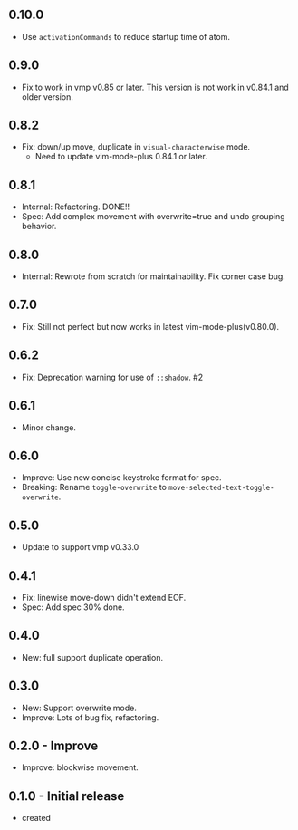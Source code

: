 ## 0.10.0
- Use `activationCommands` to reduce startup time of atom.

## 0.9.0
- Fix to work in vmp v0.85 or later. This version is not work in v0.84.1 and older version.

## 0.8.2
- Fix: down/up move, duplicate in `visual-characterwise` mode.
  - Need to update vim-mode-plus 0.84.1 or later.

## 0.8.1
- Internal: Refactoring. DONE!!
- Spec: Add complex movement with overwrite=true and undo grouping behavior.

## 0.8.0
- Internal: Rewrote from scratch for maintainability. Fix corner case bug.

## 0.7.0
- Fix: Still not perfect but now works in latest vim-mode-plus(v0.80.0).

## 0.6.2
- Fix: Deprecation warning for use of `::shadow`. #2

## 0.6.1
- Minor change.

## 0.6.0
- Improve: Use new concise keystroke format for spec.
- Breaking: Rename `toggle-overwrite` to `move-selected-text-toggle-overwrite`.

## 0.5.0
- Update to support vmp v0.33.0

## 0.4.1
- Fix: linewise move-down didn't extend EOF.
- Spec: Add spec 30% done.

## 0.4.0
- New: full support duplicate operation.

## 0.3.0
- New: Support overwrite mode.
- Improve: Lots of bug fix, refactoring.

## 0.2.0 - Improve
- Improve: blockwise movement.

## 0.1.0 - Initial release
- created
